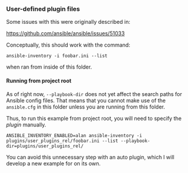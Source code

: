 ### User-defined plugin files

Some issues with this were originally described in:

https://github.com/ansible/ansible/issues/51033

Conceptually, this should work with the command:

```
ansible-inventory -i foobar.ini --list
```

when ran from inside of this folder.

#### Running from project root

As of right now, `--playbook-dir` does not yet affect the search paths
for Ansible config files. That means that you cannot make use of the
`ansible.cfg` in this folder unless you are running from this folder.

Thus, to run this example from project root, you will need to specify
the _plugin_ manually.

```
ANSIBLE_INVENTORY_ENABLED=alan ansible-inventory -i plugins/user_plugins_rel/foobar.ini --list --playbook-dir=plugins/user_plugins_rel/
```

You can avoid this unnecessary step with an auto plugin, which I will
develop a new example for on its own.
